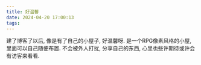 ```yaml
---
title: 好温馨
date: 2024-04-20 17:00:13
tags:
---
```

建了博客了以后, 像是有了自己的小屋子, 好温馨呀. 是一个RPG像素风格的小屋, 里面可以自己随便布置. 不会被外人打扰, 分享自己的东西, 心里也些许期待或许会有访客来看看. 

<!-- more -->
